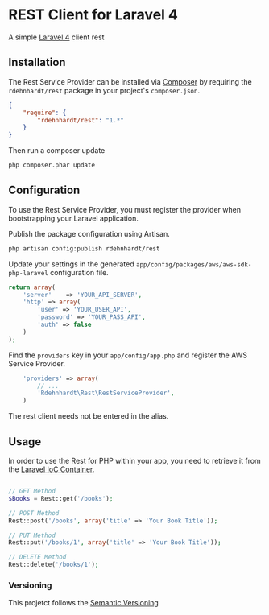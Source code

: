 # REST Client for Laravel 4

A simple [Laravel 4](http://four.laravel.com/) client rest

## Installation

The Rest Service Provider can be installed via [Composer](http://getcomposer.org) by requiring the
`rdehnhardt/rest` package in your project's `composer.json`.

```json
{
    "require": {
        "rdehnhardt/rest": "1.*"
    }
}
```

Then run a composer update
```sh
php composer.phar update
```

## Configuration

To use the Rest Service Provider, you must register the provider when bootstrapping your Laravel application.

Publish the package configuration using Artisan.

```sh
php artisan config:publish rdehnhardt/rest
```

Update your settings in the generated `app/config/packages/aws/aws-sdk-php-laravel` configuration file.

```php
return array(
    'server'    => 'YOUR_API_SERVER',
	'http' => array(
		'user' => 'YOUR_USER_API',
		'password' => 'YOUR_PASS_API',
		'auth' => false
	)
);
```

Find the `providers` key in your `app/config/app.php` and register the AWS Service Provider.

```php
    'providers' => array(
        // ...
        'Rdehnhardt\Rest\RestServiceProvider',
    )
```

The rest client needs not be entered in the alias.

## Usage

In order to use the Rest for PHP within your app, you need to retrieve it from the [Laravel IoC
Container](http://four.laravel.com/docs/ioc).

```php

// GET Method
$Books = Rest::get('/books');

// POST Method
Rest::post('/books', array('title' => 'Your Book Title'));

// PUT Method
Rest::put('/books/1', array('title' => 'Your Book Title'));

// DELETE Method
Rest::delete('/books/1');

```

### Versioning

This projetct follows the [Semantic Versioning](http://semver.org/)
